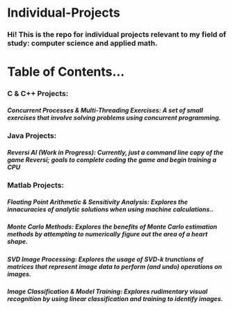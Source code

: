 # Individual-Projects
### Hi! This is the repo for individual projects relevant to my field of study: computer science and applied math.

# Table of Contents...
### C & C++ Projects:
##### Concurrent Processes & Multi-Threading Exercises: A set of small exercises that involve solving problems using concurrent programming.
### Java Projects:
##### Reversi AI (Work in Progress): Currently, just a command line copy of the game Reversi; goals to complete coding the game and begin training a CPU
### Matlab Projects:
##### Floating Point Arithmetic & Sensitivity Analysis: Explores the innacuracies of analytic solutions when using machine calculations..
##### Monte Carlo Methods: Explores the benefits of Monte Carlo estimation methods by attempting to numerically figure out the area of a heart shape.
##### SVD Image Processing: Explores the usage of SVD-k trunctions of matrices that represent image data to perform (and undo) operations on images.
##### Image Classification & Model Training: Explores rudimentary visual recognition by using linear classification and training to identify images.

